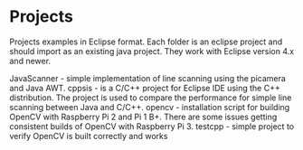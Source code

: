 Projects
===========

Projects examples in Eclipse format. Each folder is an eclipse project and should import as an existing java project. They work with Eclipse version 4.x and newer.

JavaScanner - simple implementation of line scanning using the picamera and Java AWT.
cppsis - is a C/C++ project for Eclipse IDE using the C++ distribution. The project is used to compare the performance for simple line scanning between Java and C/C++.
opencv - installation script for building OpenCV with Raspberry Pi 2 and Pi 1 B+. There are some issues getting consistent builds of OpenCV with Raspberry Pi 3. 
testcpp - simple project to verify OpenCV is built correctly and works

